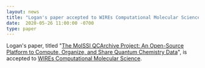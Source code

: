 ```yaml
---
layout: news
title: "Logan's paper accepted to WIREs Computational Molecular Science"
date:  2020-05-26 11:00:00 -0700
type: paper
---
```


Logan's paper, titled "[The MolSSI QCArchive Project: An Open-Source Platform to Compute, Organize, and Share Quantum Chemistry Data](https://chemrxiv.org/articles/The_MolSSI_QCArchive_Project_An_Open-Source_Platform_to_Compute_Organize_and_Share_Quantum_Chemistry_Data/11908356/1)", is accepted to [WIREs Computational Molecular Science](https://onlinelibrary.wiley.com/journal/17590884).
